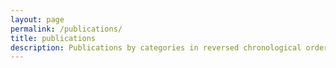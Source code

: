 ```yaml
---
layout: page
permalink: /publications/
title: publications
description: Publications by categories in reversed chronological order.
---
```


<script src="http://bibbase.org/show?bib=davidcraigpenner.github.io/assets/bibliography/davidcraigpenner.bib&jsonp=1"></script>